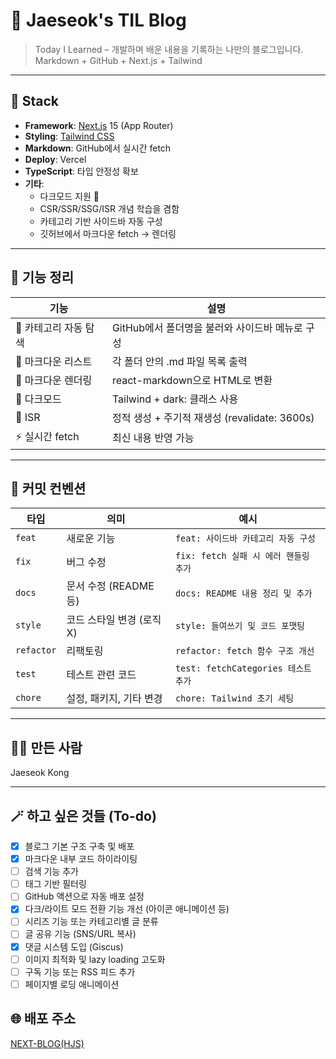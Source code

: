 # 🧠 Jaeseok's TIL Blog

> Today I Learned – 개발하며 배운 내용을 기록하는 나만의 블로그입니다.  
> Markdown + GitHub + Next.js + Tailwind

---

## 🚀 Stack
- **Framework**: [Next.js](https://nextjs.org/) 15 (App Router)
- **Styling**: [Tailwind CSS](https://tailwindcss.com/)
- **Markdown**: GitHub에서 실시간 fetch
- **Deploy**: Vercel
- **TypeScript**: 타입 안정성 확보
- **기타**:
  - 다크모드 지원 🌙
  - CSR/SSR/SSG/ISR 개념 학습을 겸함
  - 카테고리 기반 사이드바 자동 구성
  - 깃허브에서 마크다운 fetch → 렌더링

---

## 📌 기능 정리
|기능|설명|
|---|---|
|📂 카테고리 자동 탐색|	GitHub에서 폴더명을 불러와 사이드바 메뉴로 구성|
|📄 마크다운 리스트|	각 폴더 안의 .md 파일 목록 출력|
|📘 마크다운 렌더링|	react-markdown으로 HTML로 변환|
|🌙 다크모드|	Tailwind + dark: 클래스 사용|
|🔁 ISR|	정적 생성 + 주기적 재생성 (revalidate: 3600s)|
|⚡ 실시간 fetch|	최신 내용 반영 가능|

---

## 🧾 커밋 컨벤션
|타입|의미|예시|
|---|---|---|
|`feat`|새로운 기능|`feat: 사이드바 카테고리 자동 구성`|
|`fix`|버그 수정|`fix: fetch 실패 시 에러 핸들링 추가`|
|`docs`|문서 수정 (README 등)|`docs: README 내용 정리 및 추가`|
|`style`|코드 스타일 변경 (로직 X)|`style: 들여쓰기 및 코드 포맷팅`|
|`refactor`|리팩토링|`refactor: fetch 함수 구조 개선`|
|`test`|테스트 관련 코드|`test: fetchCategories 테스트 추가`|
|`chore`|설정, 패키지, 기타 변경|`chore: Tailwind 초기 세팅`|

---

## 🧑‍💻 만든 사람
Jaeseok Kong

---

## 🪄 하고 싶은 것들 (To-do)
- [x] 블로그 기본 구조 구축 및 배포
- [x] 마크다운 내부 코드 하이라이팅
- [ ] 검색 기능 추가
- [ ] 태그 기반 필터링
- [ ] GitHub 액션으로 자동 배포 설정
- [x] 다크/라이트 모드 전환 기능 개선 (아이콘 애니메이션 등)
- [ ] 시리즈 기능 또는 카테고리별 글 분류
- [ ] 글 공유 기능 (SNS/URL 복사)
- [x] 댓글 시스템 도입 (Giscus)
- [ ] 이미지 최적화 및 lazy loading 고도화
- [ ] 구독 기능 또는 RSS 피드 추가
- [ ] 페이지별 로딩 애니메이션

## 🌐 배포 주소
[NEXT-BLOG(HJS)](https://hjs-blog.vercel.app/)